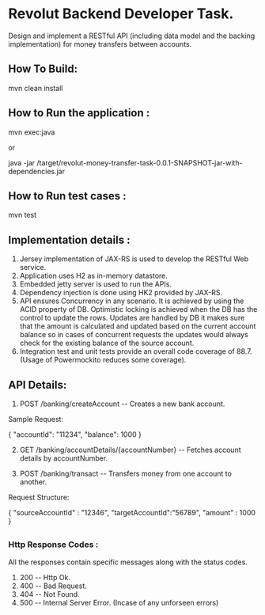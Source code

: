 # Revolut Backend Developer Task.

Design and implement a RESTful API (including data model and the backing implementation)
for money transfers between accounts.

## How To Build:

mvn clean install

## How to Run the application :

mvn exec:java

or 

java -jar /target/revolut-money-transfer-task-0.0.1-SNAPSHOT-jar-with-dependencies.jar

## How to Run test cases : 

mvn test


## Implementation details : 

1. Jersey implementation of JAX-RS is used to develop the RESTful Web service.
2. Application uses H2 as in-memory datastore.
3. Embedded jetty server is used to run the APIs.
4. Dependency injection is done using HK2 provided by JAX-RS.
5. API ensures Concurrency in any scenario. It is achieved by using the ACID property of DB. Optimistic locking is achieved when the DB has the control to update the rows. Updates are handled by DB it makes sure that the amount is calculated and updated based on the current account balance so in cases of concurrent requests the updates would always check for the existing balance of the source account.
6. Integration test and unit tests provide an overall code coverage of 88.7. (Usage of Powermockito reduces some coverage).


## API Details:

1. POST /banking/createAccount  -- Creates a new bank account.

Sample Request:

{
	"accountId": "11234",
	"balance": 1000
}


2. GET /banking/accountDetails/{accountNumber} -- Fetches account details by accountNumber.


3. POST /banking/transact -- Transfers money from one account to another.

Request Structure:

{
"sourceAccountId" : "12346",
"targetAccountId":"56789",
"amount" : 1000
}

##

### Http Response Codes :
All the responses contain specific messages along with the status codes.

1. 200 -- Http Ok.
2. 400 -- Bad Request.
3. 404 -- Not Found.
4. 500 -- Internal Server Error. (Incase of any unforseen errors)
